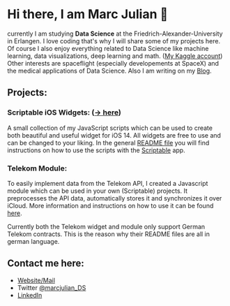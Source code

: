# Hi there, I am Marc Julian 👋
currently I am studying **Data Science** at the Friedrich-Alexander-University in Erlangen. 
I love coding that's why I will share some of my projects here. Of course I also enjoy everything related to Data Science like machine learning, data visualizations, deep learning and math. (<a href="https://www.kaggle.com/marcjulian">My Kaggle account</a>)
Other interests are spaceflight (especially developements at SpaceX) and the medical applications of Data Science.
Also I am writing on my <a href="https://blog.marc-julian.de">Blog</a>.


## Projects:
### Scriptable iOS Widgets: (<a href="https://github.com/marcjulianschwarz/scriptable-widgets">-> here</a>)
A small collection of my JavaScript scripts which can be used to create both beautiful and useful widget for iOS 14. All widgets are free to use and can be changed to your liking. In the general <a href="https://github.com/marcjulianschwarz/scriptable-widgets">README file</a> you will find instructions on how to use the scripts with the <a href="https://scriptable.app/">Scriptable</a> app.

### Telekom Module:
To easily implement data from the Telekom API, I created a Javascript module which can be used in your own (Scriptable) projects. 
It preprocesses the API data, automatically stores it and synchronizes it over iCloud. More information and instructions on how to use it can be found <a href="https://github.com/marcjulianschwarz/telekom-data-usage-widget/tree/main/telekom-module">here</a>.

Currently both the Telekom widget and module only support German Telekom contracts. This is the reason why their README files are all in german language.

## Contact me here:
- <a href="https://www.marc-julian.de">Website/Mail</a>
- Twitter <a href="https://twitter.com/marcjulian_DS">@marcjulian_DS</a>
- <a href="https://linkedin.com/marcjulianschwarz">LinkedIn</a>
